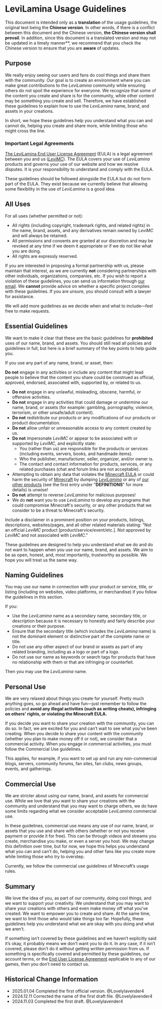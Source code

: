 # LeviLamina Usage Guidelines

This document is intended only as a **translation** of the usage guidelines, the original text being the **Chinese version**. In other words, if there is a conflict between this document and the Chinese version, **the Chinese version shall prevail**. In addition, since this document is a translated version and may not be updated in a timely manner**, we recommend that you check the Chinese version to ensure that you are **aware** of updates.

## Purpose

We really enjoy seeing our users and fans do cool things and share them with the community. Our goal is to create an environment where you can make great contributions to the *LeviLamina* community while ensuring others do not spoil the experience for everyone. We recognize that some of the content you create and share is for the community, while other content may be something you create and sell. Therefore, we have established these guidelines to explain how to use the *LeviLamina* name, brand, and assets in your creations.

In short, we hope these guidelines help you understand what you can and cannot do, helping you create and share more, while limiting those who might cross the line.

### Important Legal Agreements

[The LeviLamina End User License Agreement](https://github.com/LiteLDev/LeviLamina/blob/HEAD/EULA.en.md) (EULA) is a legal agreement between you and us ([*LeviMC*](https://github.com/LeviMC)). The EULA covers your use of *LeviLamina* products and governs your use of our website and how we resolve disputes. It is your responsibility to understand and comply with the EULA.

These guidelines should be followed alongside the EULA but do not form part of the EULA. They exist because we currently believe that allowing some flexibility in the use of *LeviLamina* is a good idea.

## All Uses

For all uses (whether permitted or not):

- All rights (including copyright, trademark rights, and related rights) in the name, brand, assets, and any derivatives remain owned by *LeviMC* and will always be retained.
- All permissions and consents are granted at our discretion and may be revoked at any time if we deem it appropriate or if we do not like what you are doing.
- All rights are expressly reserved.

If you are interested in proposing a formal partnership with us, please maintain that interest, as we are currently **not** considering partnerships with other individuals, organizations, companies, etc. If you wish to report a violation of these guidelines, you can send us information through [our email](mailto:feedback@levimc.org). We **cannot** provide advice on whether a specific project complies with these guidelines. If you are unsure, you should consult with a lawyer for assistance.

We will add more guidelines as we decide when and what to include—feel free to make requests.

## Essential Guidelines

We want to make it clear that these are the basic guidelines for **prohibited** uses of our name, brand, and assets. You should still read all policies and guidelines in full, but here is a brief summary of the key points to help guide you.

If you use any part of any name, brand, or asset, then:

**Do not** engage in any activities or include any content that might lead people to believe that the content you share could be construed as official, approved, endorsed, associated with, supported by, or related to us.

- **Do not** engage in any unlawful, misleading, obscene, harmful, or offensive activities.
- **Do not** engage in any activities that could damage or undermine our name, brand, or assets (for example: gambling, pornography, violence, terrorism, or other unsafe/adult content).
- **Do not** redistribute our products or any modifications of our products or product documentation.
- **Do not** allow unfair or unreasonable access to any content created by us.
- **Do not** impersonate *LeviMC* or appear to be associated with or supported by *LeviMC*, and explicitly state:
  - You (rather than us) are responsible for the products or services (including events, servers, books, and handmade items).
  - Who the publisher, manufacturer, seller, organizer, and/or owner is.
  - The contact and contact information for products, services, or any related purchases (chat and forum links are not acceptable).
- Attempting to obtain any data that violates the [Minecraft EULA](https://www.minecraft.net/en-us/eula) or could harm the security of [Minecraft](https://www.minecraft.net/) by dumping [*LeviLamina*](https://github.com/LiteLDev/LeviLamina) or any of [our other products](https://github.com/orgs/LiteLDev/repositories) (see the first entry under "**DEFINITIONS**" for more details) is unwise!
- **Do not** attempt to reverse *LeviLamina* for malicious purposes!
- We do **not** want you to use *LeviLamina* to develop any programs that could compromise Minecraft's security, or any other products that we consider to be a threat to Minecraft's security.

Include a disclaimer in a prominent position on your products, listings, descriptions, websites/pages, and all other related materials stating: "Not an official *LeviMC* product [product/service/event/etc.]. Not approved by *LeviMC* and not associated with *LeviMC*."

These guidelines are designed to help you understand what we do and do not want to happen when you use our name, brand, and assets. We aim to be as open, honest, and, most importantly, trustworthy as possible. We hope you will treat us the same way.

## Naming Guidelines

You may use our name in connection with your product or service, title, or listing (including on websites, video platforms, or merchandise) if you follow the guidelines in this section.

If you:

- Use the *LeviLamina* name as a secondary name, secondary title, or description because it is necessary to honestly and fairly describe your creations or their purpose.
- Ensure that the secondary title (which includes the *LeviLamina* name) is not the dominant element or distinctive part of the complete name or title.
- Do not use any other aspect of our brand or assets as part of any related branding, including as a logo or part of a logo.
- Do not use our name as keywords or search tags for products that have no relationship with them or that are infringing or counterfeit.

Then you may use the *LeviLamina* name.

## Personal Use

We are very relaxed about things you create for yourself. Pretty much anything goes, so go ahead and have fun—just remember to follow the policies and **avoid any illegal activities (such as writing cheats), infringing on others' rights, or violating the Minecraft EULA.**

If you decide you want to share your creation with the community, you can do so. In fact, we are excited for you and can’t wait to see what you've been creating. When you decide to share your content with the community (whether you plan to make money off it or not), we consider that a commercial activity. When you engage in commercial activities, you must follow the Commercial Use guidelines.

This applies, for example, if you want to set up and run any non-commercial blogs, servers, community forums, fan sites, fan clubs, news groups, events, and gatherings.

## Commercial Use

We are stricter about using our name, brand, and assets for commercial use. While we love that you want to share your creations with the community and understand that you may want to charge others, we do have some limits regarding what we consider acceptable *LeviLamina* commercial use.

In these guidelines, commercial use means any use of our name, brand, or assets that you use and share with others (whether or not you receive payment or provide it for free). This can be through videos and streams you create, merchandise you make, or even a server you host. We may change this definition over time, but for now, we hope this helps you understand what you can and can’t do, helping you and other fans like you create more while limiting those who try to overstep.

Currently, we follow the commercial use guidelines of Minecraft’s usage rules.

## Summary

We love the idea of you, as part of our community, doing cool things, and we want to support your creativity. We understand that you may want to share your creations with others and even make money off what you've created. We want to empower you to create and share. At the same time, we want to limit those who would take things too far. Hopefully, these guidelines help you understand what we are okay with you doing and what we aren’t.

If something isn’t covered by these guidelines and we haven’t explicitly said it’s okay, it probably means we don’t want you to do it. In any case, if it isn’t covered, please don’t do it without getting written permission from us. If something is specifically covered and permitted by these guidelines, our account terms, or the [End User License Agreement](https://github.com/LiteLDev/LeviLamina/blob/HEAD/EULA.en.md) applicable to any of our games, then you don’t need to contact us.

## Historical Change Information

- 2025.01.04 Completed the first official version. @Lovelylavender4
- 2024.12.11 Corrected the name of the first draft file. @Lovelylavender4
- 2024.11.03 Completed the first draft. @Lovelylavender4
